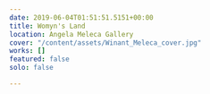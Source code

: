 ```yaml
---
date: 2019-06-04T01:51:51.5151+00:00
title: Womyn's Land
location: Angela Meleca Gallery
cover: "/content/assets/Winant_Meleca_cover.jpg"
works: []
featured: false
solo: false

---
```

